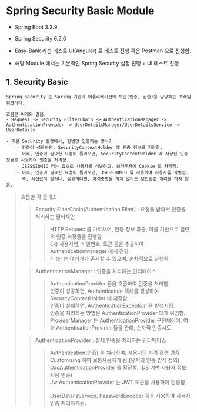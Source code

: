 # Spring Security Basic Module

- Spring Boot 3.2.9
- Spring Security 6.2.6

- Easy-Bank 라는 테스트 UI(Angular) 로 테스트 진행 혹은 Postman 으로 진행함.
- 해당 Module 에서는 기본적인 Spring Security 설정 진행 + UI 테스트 진행

## 1. Security Basic
```TEXT
Spring Security 는 Spring 기반의 어플리케이션의 보안(인증, 권한)을 담당하는 프레임워크이다.

흐름은 아래와 같음.
- Request -> Security FilterChain -> AuthenticationManager -> AuthenticationProvider -> UserDetailsManager/UserDetailsService -> UserDetails

- 기본 Security 설정에서, 한번만 인증하는 방식? 
    - 인증이 성공하면, SecurityContextHolder 에 인증 정보를 저장함.
    - 이후, 인증이 필요한 요청이 들어오면, SecurityContextHolder 에 저장된 인증 정보를 사용하여 인증을 처리함.
    - JSESSIONID 라는 값으로 사용자를 식별하고, 브라우저에 Cookie 로 저장함. 
    - 이후, 인증이 필요한 요청이 들어오면, JSESSIONID 를 사용하여 사용자를 식별함.
      즉, 세션값이 같거나, 유효하다면, 자격증명을 하지 않아도 보안관련 처리를 하지 않음.
```

> 흐름별 각 클래스
>> Security FilterChain(Authentication Filter) : 요청을 받아서 인증을 처리하는 필터체인
>>> HTTP Request 를 가로채어, 인증 정보 추출, 이를 기반으로 일련의 인증 과정들을 진행함.<br/>
>>> Ex) 사용자명, 비밀번호, 토큰 등을 추출하여 AuthenticationManager 에게 전달<br/>
>>> Filter 는 여러개가 존재할 수 있으며, 순차적으로 실행됨.
>> 
> 
>> AuthenticationManager : 인증을 처리하는 인터페이스
>>> AuthenticationProvider 들을 호출하여 인증을 처리함.<br/>
>>> 인증이 성공하면, Authentication 객체를 생성하여 SecurityContextHolder 에 저장함.<br/>
>>> 인증이 실패하면, AuthenticationException 을 발생시킴.<br/>
>>> 인증을 처리하는 방법은 AuthenticationProvider 에게 위임함.<br/>
>>> ProviderManager 는 AuthenticationProvider 구현체이며, 여러 AuthenticationProvider 들을 관리, 순차적 인증시도
>> 
>
>> AuthenticationProvider : 실제 인증을 처리하는 인터페이스
>>> Authentication(인증) 을 처리하며, 사용자의 자격 증명 검증 </br>
>>> Customizing 하여 보통사용하게 됨.(유저의 인증 방식 정의) </br>
>>> DaoAuthenticationProvider 를 확장함. (DB 기반 사용자 정보 사용 인증)</br>
>>> JwtAuthenticationProvider 는 JWT 토큰을 사용하여 인증함 </br></br>
>>> UserDetailsService, PasswordEncoder 등을 사용하여 사용자 인증 처리하게됨.
